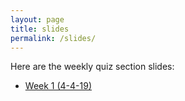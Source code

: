 ```yaml
---
layout: page
title: slides
permalink: /slides/
---
```


Here are the weekly quiz section slides:

* [Week 1 (4-4-19)](slides/week_1/week_1_4-4-19.md)
